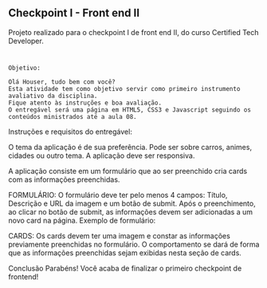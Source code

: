 
## Checkpoint I - Front end II

Projeto realizado para o checkpoint I de front end II, do curso Certified Tech Developer.
##
#
    Objetivo:

	Olá Houser, tudo bem com você?
	Esta atividade tem como objetivo servir como primeiro instrumento avaliativo da disciplina. 
	Fique atento às instruções e boa avaliação. 
	O entregável será uma página em HTML5, CSS3 e Javascript seguindo os conteúdos ministrados até a aula 08. 

Instruções e requisitos do entregável:
	
	
O tema da aplicação é de sua preferência. Pode ser sobre carros, animes, cidades ou outro tema. A aplicação deve ser responsiva.


A aplicação consiste em um formulário que ao ser preenchido cria cards com as informações preenchidas.


FORMULÁRIO: 
O formulário deve ter pelo menos 4 campos: Título, Descrição e URL da imagem e um botão de submit.
Após o preenchimento, ao clicar no botão de submit, as informações devem ser adicionadas a um novo card na página.
Exemplo de formulário:


CARDS:
Os cards devem ter uma imagem e constar as informações previamente preenchidas no formulário. O comportamento se dará de forma que as informações preenchidas sejam exibidas nesta seção de cards.


Conclusão
Parabéns! Você acaba de finalizar o primeiro checkpoint de frontend!
